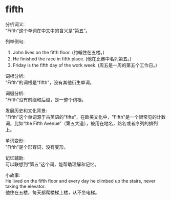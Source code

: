 # fifth

分析词义:  
"Fifth"这个单词在中文中的含义是“第五”。

  

列举例句:

  

1.  John lives on the fifth floor. (约翰住在五楼。)
2.  He finished the race in fifth place. (他在比赛中名列第五。)
3.  Friday is the fifth day of the work week. (周五是一周的第五个工作日。)

  

词根分析:  
"Fifth"的词根是"fifth"，没有其他衍生单词。

  

词缀分析:  
"Fifth"没有前缀和后缀，是一整个词根。

  

发展历史和文化背景:  
"Fifth"这个单词源于古英语的"fifte”，在欧美文化中，"Fifth"是一个很常见的计数词，比如“the Fifth Avenue”（第五大道），被用在地名，路名或者序列的排列上。

  

单词变形:  
"Fifth"是个形容词，没有变形。

  

记忆辅助:  
可以联想到“第五”这个词，能帮助理解和记忆。

  

小故事:  
He lived on the fifth floor and every day he climbed up the stairs, never taking the elevator.  
他住在五楼，每天都爬楼梯上楼，从不坐电梯。
